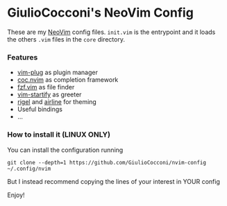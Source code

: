 # GiulioCocconi's NeoVim Config

These are my [NeoVim](https://neovim.io) config files. 
`init.vim` is the entrypoint and it loads the others `.vim` files in the `core` directory.

### Features

- [vim-plug](https://github.com/junegunn/vim-plug) as plugin manager
- [coc.nvim](https://github.com/neoclide/coc.nvim) as completion framework
- [fzf.vim](https://github.com/junegunn/fzf.vim) as file finder
- [vim-startify](https://github.com/mhinz/vim-startify) as greeter
- [rigel](https://github.com/Rigellute/rigel) and [airline](https://github.com/vim-airline/vim-airline) for theming
- Useful bindings
- ...

### How to install it (LINUX ONLY)
You can install the configuration running
```
git clone --depth=1 https://github.com/GiulioCocconi/nvim-config ~/.config/nvim
```
But I instead recommend copying the lines of your interest in YOUR config

Enjoy!
